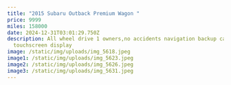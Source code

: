 ```yaml
---
title: "2015 Subaru Outback Premium Wagon "
price: 9999
miles: 158000
date: 2024-12-31T03:01:29.750Z
description: All wheel drive 1 owners,no accidents navigation backup camera
  touchscreen display
image: /static/img/uploads/img_5618.jpeg
image1: /static/img/uploads/img_5623.jpeg
image2: /static/img/uploads/img_5626.jpeg
image3: /static/img/uploads/img_5631.jpeg
---
```

